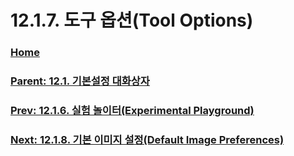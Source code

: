 # 12.1.7. 도구 옵션(Tool Options)

### [Home](./00-home.md)
### [Parent: 12.1. 기본설정 대화상자](./12-01-00-preference-dialog.md)
### [Prev: 12.1.6. 실험 놀이터(Experimental Playground)](./12-01-06-experimental-playground.md)
### [Next: 12.1.8. 기본 이미지 설정(Default Image Preferences)](./12-01-08-default-image-preferences.md)
